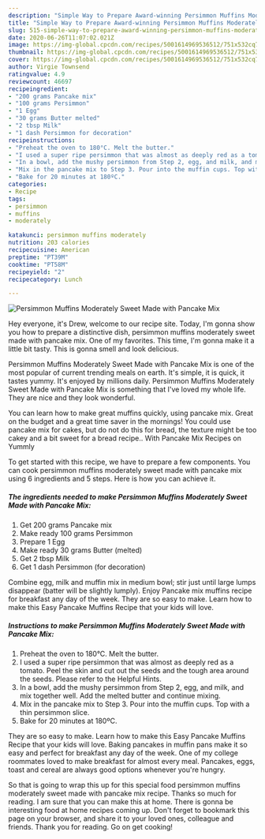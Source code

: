 ```yaml
---
description: "Simple Way to Prepare Award-winning Persimmon Muffins Moderately Sweet Made with Pancake Mix"
title: "Simple Way to Prepare Award-winning Persimmon Muffins Moderately Sweet Made with Pancake Mix"
slug: 515-simple-way-to-prepare-award-winning-persimmon-muffins-moderately-sweet-made-with-pancake-mix
date: 2020-06-26T11:07:02.021Z
image: https://img-global.cpcdn.com/recipes/5001614969536512/751x532cq70/persimmon-muffins-moderately-sweet-made-with-pancake-mix-recipe-main-photo.jpg
thumbnail: https://img-global.cpcdn.com/recipes/5001614969536512/751x532cq70/persimmon-muffins-moderately-sweet-made-with-pancake-mix-recipe-main-photo.jpg
cover: https://img-global.cpcdn.com/recipes/5001614969536512/751x532cq70/persimmon-muffins-moderately-sweet-made-with-pancake-mix-recipe-main-photo.jpg
author: Virgie Townsend
ratingvalue: 4.9
reviewcount: 46697
recipeingredient:
- "200 grams Pancake mix"
- "100 grams Persimmon"
- "1 Egg"
- "30 grams Butter melted"
- "2 tbsp Milk"
- "1 dash Persimmon for decoration"
recipeinstructions:
- "Preheat the oven to 180°C. Melt the butter."
- "I used a super ripe persimmon that was almost as deeply red as a tomato. Peel the skin and cut out the seeds and the tough area around the seeds. Please refer to the Helpful Hints."
- "In a bowl, add the mushy persimmon from Step 2, egg, and milk, and mix together well. Add the melted butter and continue mixing."
- "Mix in the pancake mix to Step 3. Pour into the muffin cups. Top with a thin persimmon slice."
- "Bake for 20 minutes at 180ºC."
categories:
- Recipe
tags:
- persimmon
- muffins
- moderately

katakunci: persimmon muffins moderately 
nutrition: 203 calories
recipecuisine: American
preptime: "PT39M"
cooktime: "PT58M"
recipeyield: "2"
recipecategory: Lunch

---
```



![Persimmon Muffins Moderately Sweet Made with Pancake Mix](https://img-global.cpcdn.com/recipes/5001614969536512/751x532cq70/persimmon-muffins-moderately-sweet-made-with-pancake-mix-recipe-main-photo.jpg)

Hey everyone, it's Drew, welcome to our recipe site. Today, I'm gonna show you how to prepare a distinctive dish, persimmon muffins moderately sweet made with pancake mix. One of my favorites. This time, I'm gonna make it a little bit tasty. This is gonna smell and look delicious.

Persimmon Muffins Moderately Sweet Made with Pancake Mix is one of the most popular of current trending meals on earth. It's simple, it is quick, it tastes yummy. It's enjoyed by millions daily. Persimmon Muffins Moderately Sweet Made with Pancake Mix is something that I've loved my whole life. They are nice and they look wonderful.

You can learn how to make great muffins quickly, using pancake mix. Great on the budget and a great time saver in the mornings! You could use pancake mix for cakes, but do not do this for bread, the texture might be too cakey and a bit sweet for a bread recipe.. With Pancake Mix Recipes on Yummly


To get started with this recipe, we have to prepare a few components. You can cook persimmon muffins moderately sweet made with pancake mix using 6 ingredients and 5 steps. Here is how you can achieve it.

<!--inarticleads1-->

##### The ingredients needed to make Persimmon Muffins Moderately Sweet Made with Pancake Mix:

1. Get 200 grams Pancake mix
1. Make ready 100 grams Persimmon
1. Prepare 1 Egg
1. Make ready 30 grams Butter (melted)
1. Get 2 tbsp Milk
1. Get 1 dash Persimmon (for decoration)


Combine egg, milk and muffin mix in medium bowl; stir just until large lumps disappear (batter will be slightly lumply). Enjoy Pancake mix muffins recipe for breakfast any day of the week. They are so easy to make. Learn how to make this Easy Pancake Muffins Recipe that your kids will love. 

<!--inarticleads2-->

##### Instructions to make Persimmon Muffins Moderately Sweet Made with Pancake Mix:

1. Preheat the oven to 180°C. Melt the butter.
1. I used a super ripe persimmon that was almost as deeply red as a tomato. Peel the skin and cut out the seeds and the tough area around the seeds. Please refer to the Helpful Hints.
1. In a bowl, add the mushy persimmon from Step 2, egg, and milk, and mix together well. Add the melted butter and continue mixing.
1. Mix in the pancake mix to Step 3. Pour into the muffin cups. Top with a thin persimmon slice.
1. Bake for 20 minutes at 180ºC.


They are so easy to make. Learn how to make this Easy Pancake Muffins Recipe that your kids will love. Baking pancakes in muffin pans make it so easy and perfect for breakfast any day of the week. One of my college roommates loved to make breakfast for almost every meal. Pancakes, eggs, toast and cereal are always good options whenever you&#39;re hungry. 

So that is going to wrap this up for this special food persimmon muffins moderately sweet made with pancake mix recipe. Thanks so much for reading. I am sure that you can make this at home. There is gonna be interesting food at home recipes coming up. Don't forget to bookmark this page on your browser, and share it to your loved ones, colleague and friends. Thank you for reading. Go on get cooking!
